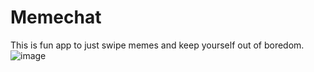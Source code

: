 # Memechat
This is fun app to just swipe memes and keep yourself out of boredom.
![image](https://user-images.githubusercontent.com/92294717/230591945-2d040fe5-7162-4b4d-9e92-7c5c79a8a305.png)
